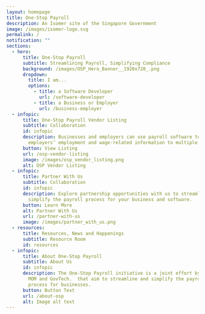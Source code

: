 ```yaml
---
layout: homepage
title: One-Stop Payroll
description: An Isomer site of the Singapore Government
image: /images/isomer-logo.svg
permalink: /
notification: ""
sections:
  - hero:
      title: One-Stop Payroll
      subtitle: Streamlining Payroll, Simplifying Compliance
      background: /images/OSP_Hero_Banner__1920x720_.png
      dropdown:
        title: I am...
        options:
          - title: a Software Developer
            url: /software-developer
          - title: a Business or Employer
            url: /business-employer
  - infopic:
      title: One-Stop Payroll Vendor Listing
      subtitle: Collaboration
      id: infopic
      description: Businesses and employers can use payroll software to submit
        employers’ employment and wage-related information to multiple agencies.
      button: View Listing
      url: /osp-vendor-listing
      image: /images/osp_vendor_listing.png
      alt: OSP Vendor Listing
  - infopic:
      title: Partner With Us
      subtitle: Collaboration
      id: infopic
      description: Explore partnership opportunities with us to streamline and
        simplify the payroll process for your business and software.
      button: Learn More
      alt: Partner With Us
      url: /partner-with-us
      image: /images/partner_with_us.png
  - resources:
      title: Resources, News and Happenings
      subtitle: Resource Room
      id: resources
  - infopic:
      title: About One-Stop Payroll
      subtitle: About Us
      id: infopic
      description: The One-Stop Payroll initiative is a joint effort by IRAS, CPFB,
        MOM and GovTech.  that aim to streamline and simplify the payroll
        process for businesses.
      button: Button Text
      url: /about-osp
      alt: Image alt text
---
```

